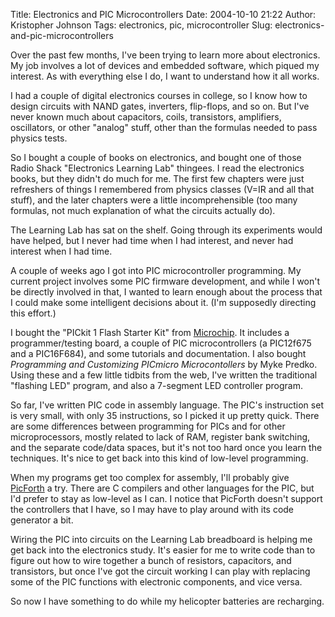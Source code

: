 Title: Electronics and PIC Microcontrollers
Date: 2004-10-10 21:22
Author: Kristopher Johnson
Tags: electronics, pic, microcontroller
Slug: electronics-and-pic-microcontrollers

Over the past few months, I've been trying to learn more about
electronics. My job involves a lot of devices and embedded software,
which piqued my interest. As with everything else I do, I want to
understand how it all works.

I had a couple of digital electronics courses in college, so I know how
to design circuits with NAND gates, inverters, flip-flops, and so on.
But I've never known much about capacitors, coils, transistors,
amplifiers, oscillators, or other "analog" stuff, other than the
formulas needed to pass physics tests.

So I bought a couple of books on electronics, and bought one of those
Radio Shack "Electronics Learning Lab" thingees. I read the electronics
books, but they didn't do much for me. The first few chapters were just
refreshers of things I remembered from physics classes (V=IR and all
that stuff), and the later chapters were a little incomprehensible (too
many formulas, not much explanation of what the circuits actually do).

The Learning Lab has sat on the shelf. Going through its experiments
would have helped, but I never had time when I had interest, and never
had interest when I had time.

A couple of weeks ago I got into PIC microcontroller programming. My
current project involves some PIC firmware development, and while I
won't be directly involved in that, I wanted to learn enough about the
process that I could make some intelligent decisions about it. (I'm
supposedly directing this effort.)

I bought the "PICkit 1 Flash Starter Kit" from
[Microchip](http://www.microchip.com/). It includes a programmer/testing
board, a couple of PIC microcontrollers (a PIC12f675 and a PIC16F684),
and some tutorials and documentation. I also bought *Programming and
Customizing PICmicro Microcontollers* by Myke Predko. Using these and a
few little tidbits from the web, I've written the traditional "flashing
LED" program, and also a 7-segment LED controller program.

So far, I've written PIC code in assembly language. The PIC's
instruction set is very small, with only 35 instructions, so I picked it
up pretty quick. There are some differences between programming for PICs
and for other microprocessors, mostly related to lack of RAM, register
bank switching, and the separate code/data spaces, but it's not too hard
once you learn the techniques. It's nice to get back into this kind of
low-level programming.

When my programs get too complex for assembly, I'll probably give
[PicForth](http://www.rfc1149.net/devel/picforth) a try. There are C
compilers and other languages for the PIC, but I'd prefer to stay as
low-level as I can. I notice that PicForth doesn't support the
controllers that I have, so I may have to play around with its code
generator a bit.

Wiring the PIC into circuits on the Learning Lab breadboard is helping
me get back into the electronics study. It's easier for me to write code
than to figure out how to wire together a bunch of resistors,
capacitors, and transistors, but once I've got the circuit working I can
play with replacing some of the PIC functions with electronic
components, and vice versa.

So now I have something to do while my helicopter batteries are
recharging.

